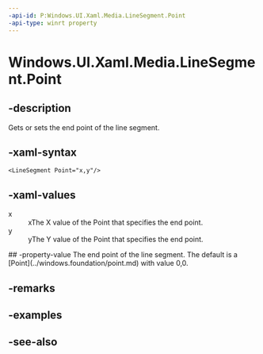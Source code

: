 ```yaml
---
-api-id: P:Windows.UI.Xaml.Media.LineSegment.Point
-api-type: winrt property
---
```


<!-- Property syntax
public Windows.Foundation.Point Point { get;  set; }
-->

# Windows.UI.Xaml.Media.LineSegment.Point

## -description
Gets or sets the end point of the line segment.



## -xaml-syntax
```xaml
<LineSegment Point="x,y"/>
```


## -xaml-values
<dl><dt>x</dt><dd>xThe X value of the Point that specifies the end point.</dd>
<dt>y</dt><dd>yThe Y value of the Point that specifies the end point.</dd>
</dl>
## -property-value
The end point of the line segment. The default is a [Point](../windows.foundation/point.md) with value 0,0.

## -remarks

## -examples

## -see-also
